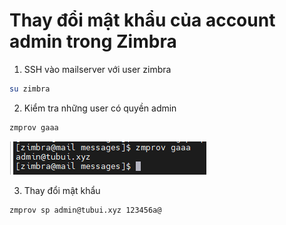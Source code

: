 # Thay đổi mật khẩu của account admin trong Zimbra

1. SSH vào mailserver với user zimbra

```sh
su zimbra
```

2. Kiểm tra những user có quyền admin

```sh
zmprov gaaa
```

![](./images/zimbra_zmprov_gaaa.png)

3. Thay đổi mật khẩu

```sh
zmprov sp admin@tubui.xyz 123456a@
```

